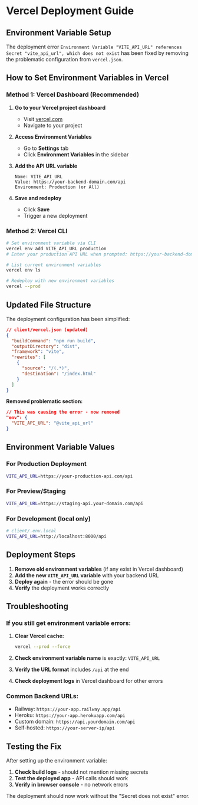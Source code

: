 # Vercel Deployment Guide

## Environment Variable Setup

The deployment error `Environment Variable "VITE_API_URL" references Secret "vite_api_url", which does not exist` has been fixed by removing the problematic configuration from `vercel.json`.

## How to Set Environment Variables in Vercel

### Method 1: Vercel Dashboard (Recommended)

1. **Go to your Vercel project dashboard**
   - Visit [vercel.com](https://vercel.com)
   - Navigate to your project

2. **Access Environment Variables**
   - Go to **Settings** tab
   - Click **Environment Variables** in the sidebar

3. **Add the API URL variable**
   ```
   Name: VITE_API_URL
   Value: https://your-backend-domain.com/api
   Environment: Production (or All)
   ```

4. **Save and redeploy**
   - Click **Save**
   - Trigger a new deployment

### Method 2: Vercel CLI

```bash
# Set environment variable via CLI
vercel env add VITE_API_URL production
# Enter your production API URL when prompted: https://your-backend-domain.com/api

# List current environment variables
vercel env ls

# Redeploy with new environment variables
vercel --prod
```

## Updated File Structure

The deployment configuration has been simplified:

```json
// client/vercel.json (updated)
{
  "buildCommand": "npm run build",
  "outputDirectory": "dist", 
  "framework": "vite",
  "rewrites": [
    {
      "source": "/(.*)",
      "destination": "/index.html"
    }
  ]
}
```

**Removed problematic section:**
```json
// This was causing the error - now removed
"env": {
  "VITE_API_URL": "@vite_api_url"
}
```

## Environment Variable Values

### For Production Deployment
```bash
VITE_API_URL=https://your-production-api.com/api
```

### For Preview/Staging
```bash
VITE_API_URL=https://staging-api.your-domain.com/api
```

### For Development (local only)
```bash
# client/.env.local
VITE_API_URL=http://localhost:8000/api
```

## Deployment Steps

1. **Remove old environment variables** (if any exist in Vercel dashboard)
2. **Add the new `VITE_API_URL` variable** with your backend URL
3. **Deploy again** - the error should be gone
4. **Verify** the deployment works correctly

## Troubleshooting

### If you still get environment variable errors:

1. **Clear Vercel cache:**
   ```bash
   vercel --prod --force
   ```

2. **Check environment variable name** is exactly: `VITE_API_URL`

3. **Verify the URL format** includes `/api` at the end

4. **Check deployment logs** in Vercel dashboard for other errors

### Common Backend URLs:
- Railway: `https://your-app.railway.app/api`
- Heroku: `https://your-app.herokuapp.com/api`
- Custom domain: `https://api.yourdomain.com/api`
- Self-hosted: `https://your-server-ip/api`

## Testing the Fix

After setting up the environment variable:

1. **Check build logs** - should not mention missing secrets
2. **Test the deployed app** - API calls should work
3. **Verify in browser console** - no network errors

The deployment should now work without the "Secret does not exist" error.
